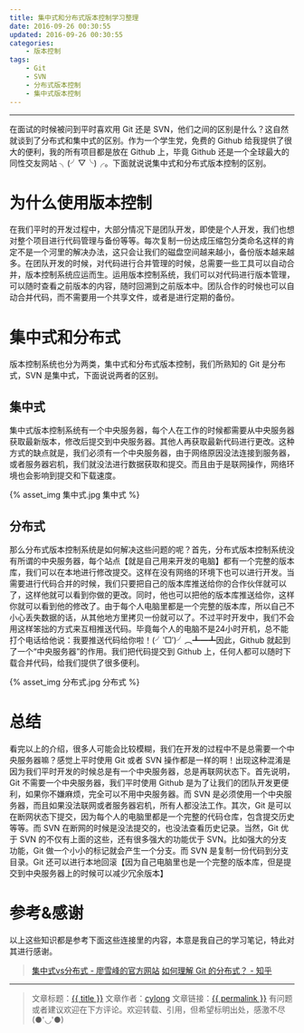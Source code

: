 ```yaml
---
title: 集中式和分布式版本控制学习整理
date: 2016-09-26 00:30:55
updated: 2016-09-26 00:30:55
categories:
    - 版本控制
tags:
    - Git
    - SVN
    - 分布式版本控制
    - 集中式版本控制
---
```

---

在面试的时候被问到平时喜欢用 Git 还是 SVN，他们之间的区别是什么？这自然就谈到了分布式和集中式的区别。作为一个学生党，免费的 Github 给我提供了很大的便利，我的所有项目都是放在 Github 上，毕竟 Github 还是一个全球最大的同性交友网站 ╮(╯▽╰)╭。下面就说说集中式和分布式版本控制的区别。

<!-- more -->

# 为什么使用版本控制

在我们平时的开发过程中，大部分情况下是团队开发，即使是个人开发，我们也想对整个项目进行代码管理与备份等等。每次复制一份达成压缩包分类命名这样的肯定不是一个河里的解决办法，这只会让我们的磁盘空间越来越小，备份版本越来越多。在团队开发的时候，对代码进行合并管理的时候，总需要一些工具可以自动合并，版本控制系统应运而生。运用版本控制系统，我们可以对代码进行版本管理，可以随时查看之前版本的内容，随时回溯到之前版本中。团队合作的时候也可以自动合并代码，而不需要用一个共享文件，或者是进行定期的备份。

# 集中式和分布式

版本控制系统也分为两类，集中式和分布式版本控制，我们所熟知的 Git 是分布式，SVN 是集中式，下面说说两者的区别。

## 集中式

集中式版本控制系统有一个中央服务器，每个人在工作的时候都需要从中央服务器获取最新版本，修改后提交到中央服务器。其他人再获取最新代码进行更改。这种方式的缺点就是，我们必须有一个中央服务器，由于网络原因没法连接到服务器，或者服务器宕机，我们就没法进行数据获取和提交。而且由于是联网操作，网络环境也会影响到提交和下载速度。

{% asset_img 集中式.jpg 集中式 %}

## 分布式

那么分布式版本控制系统是如何解决这些问题的呢？首先，分布式版本控制系统没有所谓的中央服务器，每个站点【就是自己用来开发的电脑】都有一个完整的版本库，我们可以在本地进行修改提交。这样在没有网络的环境下也可以进行开发。当需要进行代码合并的时候，我们只要把自己的版本库推送给你的合作伙伴就可以了，这样他就可以看到你做的更改。同时，他也可以把他的版本库推送给你，这样你就可以看到他的修改了。由于每个人电脑里都是一个完整的版本库，所以自己不小心丢失数据的话，从其他地方里拷贝一份就可以了。不过平时开发中，我们不会用这样笨拙的方式来互相推送代码。毕竟每个人的电脑不是24小时开机，总不能打个电话给他说：我要推送代码给你啦！(╯‵□′)╯︵┻━┻因此，Github 就起到了一个“中央服务器”的作用。我们把代码提交到 Github 上，任何人都可以随时下载合并代码，给我们提供了很多便利。

{% asset_img 分布式.jpg 分布式 %}

# 总结

看完以上的介绍，很多人可能会比较模糊，我们在开发的过程中不是总需要一个中央服务器嘛？感觉上平时使用 Git 或者 SVN 操作都是一样的啊！出现这种混淆是因为我们平时开发的时候总是有一个中央服务器，总是再联网状态下。首先说明，Git 不需要一个中央服务器，我们平时使用 Github 是为了让我们的团队开发更便利，如果你不嫌麻烦，完全可以不用中央服务器。而 SVN 是必须使用一个中央服务器，而且如果没法联网或者服务器宕机，所有人都没法工作。其次，Git 是可以在断网状态下提交，因为每个人的电脑里都是一个完整的代码仓库，包含提交历史等等。而 SVN 在断网的时候是没法提交的，也没法查看历史记录。当然，Git 优于 SVN 的不仅有上面的这些，还有很多强大的功能优于 SVN。比如强大的分支功能，Git 做一个小小的标记就会产生一个分支。而 SVN 是复制一份代码到分支目录。Git 还可以进行本地回滚【因为自己电脑里也是一个完整的版本库，但是提交到中央服务器上的时候可以减少冗余版本】

# 参考&感谢

以上这些知识都是参考下面这些连接里的内容，本意是我自己的学习笔记，特此对其进行感谢。

> [集中式vs分布式 - 廖雪峰的官方网站][1]
> [如何理解 Git 的分布式？ - 知乎][2]

---

> 文章标题：<a href='{{ permalink }}' title='{{ title }}' >{{ title }}</a>
> 文章作者：[cylong](http://www.cylong.com/about/ "cylong")
> 文章链接：<a href='{{ permalink }}' title='{{ title }}' >{{ permalink }}</a>
> 有问题或者建议欢迎在下方评论。欢迎转载、引用，但希望标明出处，感激不尽(●'◡'●)

[1]: http://www.liaoxuefeng.com/wiki/0013739516305929606dd18361248578c67b8067c8c017b000/001374027586935cf69c53637d8458c9aec27dd546a6cd6000 "集中式vs分布式 - 廖雪峰的官方网站"
[2]: https://www.zhihu.com/question/20093241 "如何理解 Git 的分布式？ - 知乎"
